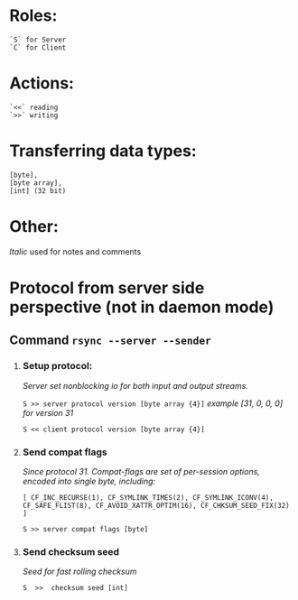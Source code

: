 # Roles:

    `S` for Server
    `C` for Client
    
# Actions:

    `<<` reading
    `>>` writing

# Transferring data types:

    [byte], 
    [byte array], 
    [int] (32 bit)
    
    
# Other:
*Italic* used for notes and comments
 
# Protocol from server side perspective (not in daemon mode)

## Command `rsync --server --sender`

1. ### Setup protocol:

    *Server set nonblocking io for both input and output streams.*
    
    `S >> server protocol version [byte array {4}]` *example [31, 0, 0, 0] for version 31*
    
    `S << client protocol version [byte array {4}]`
   
2. ### Send compat flags
    *Since protocol 31.*
    *Compat-flags are set of per-session options, encoded into single byte, including:*
    
    `[
    CF_INC_RECURSE(1),
    CF_SYMLINK_TIMES(2),
    CF_SYMLINK_ICONV(4),
    CF_SAFE_FLIST(8),
    CF_AVOID_XATTR_OPTIM(16),
    CF_CHKSUM_SEED_FIX(32)
    ]`
    
    `S >> server compat flags [byte]`
    
3. ### Send checksum seed
    
    *Seed for fast rolling checksum*
    
    `S  >>  checksum seed [int]`
    
    
      
     
   
